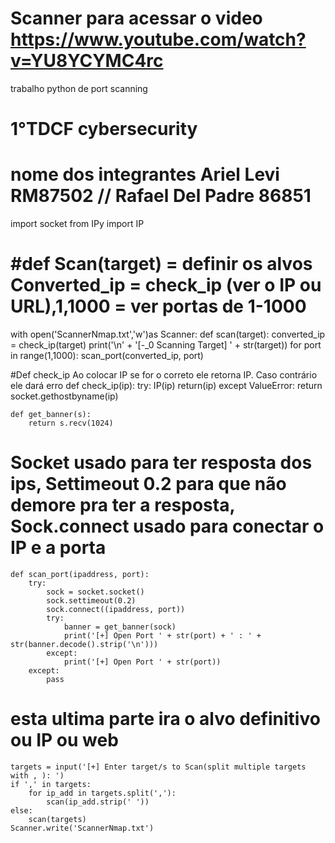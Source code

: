 # Scanner   para acessar o video https://www.youtube.com/watch?v=YU8YCYMC4rc
trabalho python  de port scanning
# 1°TDCF cybersecurity
# nome dos integrantes Ariel Levi RM87502 // Rafael Del Padre 86851
import socket
from IPy import IP
# #def Scan(target) = definir os  alvos Converted_ip = check_ip (ver o IP ou URL),1,1000 = ver portas de 1-1000
with open('ScannerNmap.txt','w')as Scanner:
    def scan(target):
        converted_ip = check_ip(target)
        print('\n' + '[-_0 Scanning Target] ' + str(target))
        for port in range(1,1000):
            scan_port(converted_ip, port)
            
#Def check_ip Ao colocar IP se for o correto ele retorna IP. Caso contrário ele dará erro
   def check_ip(ip):
        try:
            IP(ip)
            return(ip)
        except ValueError:
            return socket.gethostbyname(ip)

    def get_banner(s):
        return s.recv(1024)
# Socket usado para ter resposta dos ips, Settimeout 0.2 para que não demore pra ter a resposta, Sock.connect usado para conectar o IP e a porta
    def scan_port(ipaddress, port):
        try:
            sock = socket.socket()
            sock.settimeout(0.2)
            sock.connect((ipaddress, port))
            try:
                banner = get_banner(sock)
                print('[+] Open Port ' + str(port) + ' : ' + str(banner.decode().strip('\n')))
            except:
                print('[+] Open Port ' + str(port))
        except:
            pass
# esta ultima parte ira o alvo definitivo ou IP ou web 
    targets = input('[+] Enter target/s to Scan(split multiple targets with , ): ')
    if ',' in targets:
        for ip_add in targets.split(','):
            scan(ip_add.strip(' '))
    else:
        scan(targets)
    Scanner.write('ScannerNmap.txt')
